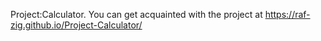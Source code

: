 Project:Calculator. You can get acquainted with the project at https://raf-zig.github.io/Project-Calculator/
